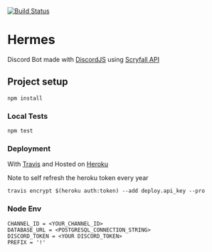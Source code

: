 [![Build Status](https://travis-ci.com/Murerr/hermes-bot.svg?token=8eVgur7cjVbRBGtdAp2H&branch=master)](https://travis-ci.com/Murerr/hermes-bot)
# Hermes
Discord Bot made with [DiscordJS](https://github.com/discordjs/discord.js/) using [Scryfall API](https://scryfall.com/docs/api)

## Project setup
```
npm install
```
### Local Tests
```
npm test 
```

### Deployment
With [Travis](https://travis-ci.com/github/Murerr/hermes-bot) and Hosted on [Heroku](https://dashboard.heroku.com/apps/hermes-bot-1)  

Note to self refresh the heroku token every year
```
travis encrypt $(heroku auth:token) --add deploy.api_key --pro
```

### Node Env
```
CHANNEL_ID = <YOUR_CHANNEL_ID>
DATABASE_URL = <POSTGRESQL_CONNECTION_STRING>
DISCORD_TOKEN = <YOUR DISCORD_TOKEN>
PREFIX = '!'
```
